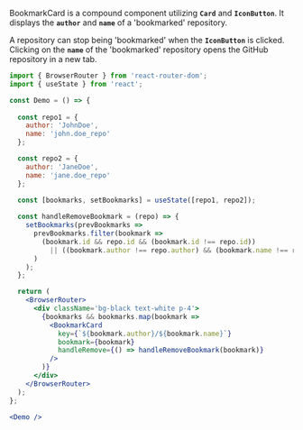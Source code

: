 BookmarkCard is a compound component utilizing **`Card`** and **`IconButton`**. It displays the **`author`** and **`name`** of a 'bookmarked' repository. 

A repository can stop being 'bookmarked' when the **`IconButton`** is clicked. Clicking on the **`name`** of the 'bookmarked' repository opens the GitHub repository in a new tab.


```jsx
import { BrowserRouter } from 'react-router-dom';
import { useState } from 'react';

const Demo = () => {
  
  const repo1 = {
    author: 'JohnDoe',
    name: 'john.doe_repo'
  };

  const repo2 = {
    author: 'JaneDoe',
    name: 'jane.doe_repo'
  };
    
  const [bookmarks, setBookmarks] = useState([repo1, repo2]);

  const handleRemoveBookmark = (repo) => {
    setBookmarks(prevBookmarks =>
      prevBookmarks.filter(bookmark =>
        (bookmark.id && repo.id && (bookmark.id !== repo.id))
          || ((bookmark.author !== repo.author) && (bookmark.name !== repo.name))
      )
    );
  };

  return (
    <BrowserRouter>
      <div className='bg-black text-white p-4'>
        {bookmarks && bookmarks.map(bookmark => 
          <BookmarkCard
            key={`${bookmark.author}/${bookmark.name}`}
            bookmark={bookmark}
            handleRemove={() => handleRemoveBookmark(bookmark)}
          />
        )}
      </div>
    </BrowserRouter>
  );
};

<Demo />
```